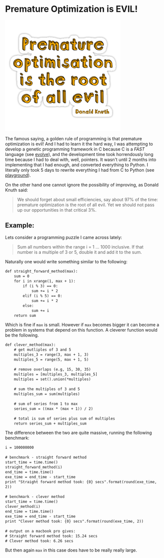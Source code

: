 # Premature Optimization is EVIL!

![Premature Optimization](./images/premature_optimization.png)

The famous saying, a golden rule of programming is that premature optimization
is evil! And I had to learn it the hard way, I was attempting to develop a
genetic programming framework in C because C is a *FAST* language (see
[evolve](http://github.com/chutsu/evolve)), and the development time took
horrendously long time because I had to deal with, well, pointers. It wasn't
until 2 months into implementing that I had enough, and converted everything to
Python. I literally only took 5 days to rewrite everything I had from C to
Python (see [playground](http://github.com/chutsu/playground)).

On the other hand one cannot ignore the possibility of improving, as Donald
Knuth said:

> We should forget about small efficiencies, say about 97% of the time:
premature optimization is the root of all evil. Yet we should not pass up our
opportunities in that critical 3%.



## Example:
Lets consider a programming puzzle I came across lately:

> Sum all numbers within the range i = 1 ...  1000 inclusive. If that number
> is a multiple of 3 or 5, double it and add it to the sum.

Naturally one would write something similar to the following:

    def straight_forward_method(max):
        sum = 0
        for i in xrange(1, max + 1):
            if (i % 3) == 0:
                sum += i * 2
            elif (i % 5) == 0:
                sum += i * 2
            else:
                sum += i
        return sum

Which is fine if `max` is small. However if `max` becomes bigger it can become
a problem in systems that depend on this function. A cleverer function would be
the following.

    def clever_method(max):
        # get mutliples of 3 and 5
        multiples_3 = range(3, max + 1, 3)
        multiples_5 = range(5, max + 1, 5)

        # remove overlaps (e.g, 15, 30, 35)
        multiples = [multiples_3, multiples_5]
        multiples = set().union(*multiples)

        # sum the multiples of 3 and 5
        multiples_sum = sum(multiples)

        # sum of series from 1 to max
        series_sum = ((max * (max + 1)) / 2)

        # total is sum of series plus sum of multiples
        return series_sum + multiples_sum

The difference between the two are quite massive, running the following
benchmark:

    i = 100000000

    # benchmark - straight forward method
    start_time = time.time()
    straight_forward_method(i)
    end_time = time.time()
    exe_time = end_time - start_time
    print "Straight forward method took: {0} secs".format(round(exe_time, 2))

    # benchmark - clever method
    start_time = time.time()
    clever_method(i)
    end_time = time.time()
    exe_time = end_time - start_time
    print "Clever method took: {0} secs".format(round(exe_time, 2))

    # output on a macbook pro gives:
    # Straight forward method took: 15.24 secs
    # Clever method took: 6.26 secs

But then again `max` in this case does have to be really really large.
